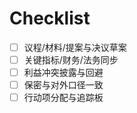 # Checklist

- [ ] 议程/材料/提案与决议草案
- [ ] 关键指标/财务/法务同步
- [ ] 利益冲突披露与回避
- [ ] 保密与对外口径一致
- [ ] 行动项分配与追踪板
